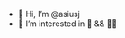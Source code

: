 - 👋 Hi, I’m @asiusj
- 👀 I’m interested in 🎸 && 👨‍💻

<!---
asiusj/asiusj is a ✨ special ✨ repository because its `README.md` (this file) appears on your GitHub profile.
You can click the Preview link to take a look at your changes.
--->
